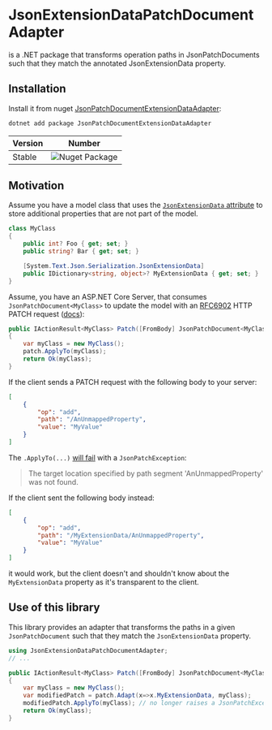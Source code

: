# JsonExtensionDataPatchDocumentAdapter

is a .NET package that transforms operation paths in JsonPatchDocuments such that they match the annotated JsonExtensionData property.

## Installation

Install it from nuget [JsonPatchDocumentExtensionDataAdapter](https://www.nuget.org/packages/JsonPatchDocumentExtensionDataAdapter ):

```bash
dotnet add package JsonPatchDocumentExtensionDataAdapter 
```

| Version | Number                                                                              |
|---------|-------------------------------------------------------------------------------------|
| Stable  | ![Nuget Package](https://badgen.net/nuget/v/JsonPatchDocumentExtensionDataAdapter ) |

## Motivation
Assume you have a model class that uses the [`JsonExtensionData` attribute](https://learn.microsoft.com/en-us/dotnet/api/system.text.json.serialization.jsonextensiondataattribute?view=net-8.0) to store additional properties that are not part of the model. 

```csharp
class MyClass
{
    public int? Foo { get; set; }
    public string? Bar { get; set; }

    [System.Text.Json.Serialization.JsonExtensionData]
    public IDictionary<string, object>? MyExtensionData { get; set; }
}
```

Assume, you have an ASP.NET Core Server, that consumes `JsonPatchDocument<MyClass>` to update the model with an [RFC6902](https://www.rfc-editor.org/rfc/rfc6902) HTTP PATCH request ([docs](https://learn.microsoft.com/en-us/aspnet/core/web-api/jsonpatch?view=aspnetcore-8.0#json-patch-example)):

```csharp
public IActionResult<MyClass> Patch([FromBody] JsonPatchDocument<MyClass> patch)
{
    var myClass = new MyClass();
    patch.ApplyTo(myClass);
    return Ok(myClass);
}
```

If the client sends a PATCH request with the following body to your server:

```json
[
    {
        "op": "add",
        "path": "/AnUnmappedProperty",
        "value": "MyValue"
    }
]
```
The `.ApplyTo(...)` [will fail](https://github.com/dotnet/aspnetcore/issues/57711) with a `JsonPatchException`:
> The target location specified by path segment 'AnUnmappedProperty' was not found.

If the client sent the following body instead:

```json
[
    {
        "op": "add",
        "path": "/MyExtensionData/AnUnmappedProperty",
        "value": "MyValue"
    }
]
```
it would work, but the client doesn't and shouldn't know about the `MyExtensionData` property as it's transparent to the client.

## Use of this library
This library provides an adapter that transforms the paths in a given `JsonPatchDocument` such that they match the `JsonExtensionData` property. 

```csharp
using JsonExtensionDataPatchDocumentAdapter;
// ...

public IActionResult<MyClass> Patch([FromBody] JsonPatchDocument<MyClass> patch)
{
    var myClass = new MyClass();
    var modifiedPatch = patch.Adapt(x=>x.MyExtensionData, myClass);
    modifiedPatch.ApplyTo(myClass); // no longer raises a JsonPatchException
    return Ok(myClass);
}
```
